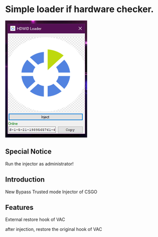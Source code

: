 # Simple loader if hardware checker.

![./Capture.PNG](./Capture.PNG)

## Special Notice

Run the injector as administrator!

## Introduction

New Bypass Trusted mode Injector of CSGO

## Features

External restore hook of VAC

after injection, restore the original hook of VAC

